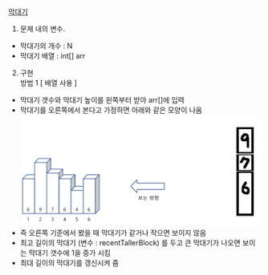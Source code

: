 <a href="https://www.acmicpc.net/problem/17608">막대기</a>

1. 문제 내의 변수.
- 막대기의 개수 : N
- 막대기 배열 : int[] arr

2. 구현   
방법 1 [ 배열 사용 ]  
- 막대기 갯수와 막대기 높이를 왼쪽부터 받아 arr[]에 입력
- 막대기를 오른쪽에서 본다고 가정하면 아래와 같은 모양이 나옴    
![img.png](17608_img.png)
- 즉 오른쪽 기준에서 봤을 때 막대기가 같거나 작으면 보이지 않음
- 최고 길이의 막대기 (변수 : recentTallerBlock) 를 두고 큰 막대기가 나오면 보이는 막대기 갯수에 1을 증가 시킴
- 최대 길이의 막대기를 갱신시켜 줌
 